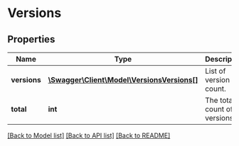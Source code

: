 # Versions

## Properties
Name | Type | Description | Notes
------------ | ------------- | ------------- | -------------
**versions** | [**\Swagger\Client\Model\VersionsVersions[]**](VersionsVersions.md) | List of version count. | [optional] 
**total** | **int** | The total count of versions. | [optional] 

[[Back to Model list]](../README.md#documentation-for-models) [[Back to API list]](../README.md#documentation-for-api-endpoints) [[Back to README]](../README.md)


